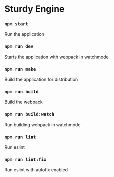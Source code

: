 # Sturdy Engine

### `npm start`

Run the application

### `npm run dev`

Starts the application with webpack in watchmode

### `npm run make`

Build the application for distribution

### `npm run build`

Build the webpack

### `npm run build:watch`

Run building webpack in watchmode

### `npm run lint`

Run eslint

### `npm run lint:fix`

Run eslint with autofix enabled
